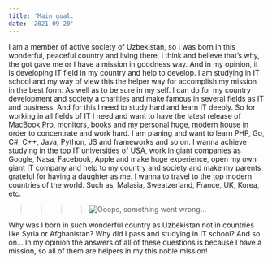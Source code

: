 ```yaml
---
title: 'Main goal.'
date: '2021-09-20'
---
```



I am a member of active society of Uzbekistan, so I was born in this wonderful, peaceful country and living there, I think and believe that’s why, the got gave me or I have a mission in goodness way. And in my opinion, it is developing IT field in my country and help to develop. I am studying in IT school and my way of view this the helper way for accomplish my mission in the best form. As well as to be sure in my self. I can do for my country development and society a charities and make famous in several fields as IT and business. And for this I need to study hard and learn IT deeply. So for working in all fields of IT I need and want to have the latest release of MacBook Pro, monitors, books and my personal huge, modern house in order to concentrate and work hard. I am planing and want to learn PHP, Go, C#, C++, Java, Python, JS and frameworks and so on. I wanna achieve studying in the top IT universities of USA, work in giant companies as Google, Nasa, Facebook, Apple and make huge experience, open my own giant IT company and help to my country and society and make my parents grateful for having a daughter as me. I wanna to travel to the top modern countries of the world. Such as, Malasia, Sweatzerland, France, UK, Korea, etc.

>>>>![Ooops, something went wrong... ](/images/main-goal.jpg)

Why was I born in such wonderful country as Uzbekistan not in countries like Syria or Afghanistan? Why did I pass and studying in IT school? And so on… In my opinion the answers of all of these questions is because I have a mission, so all of them are helpers in my this noble mission!






